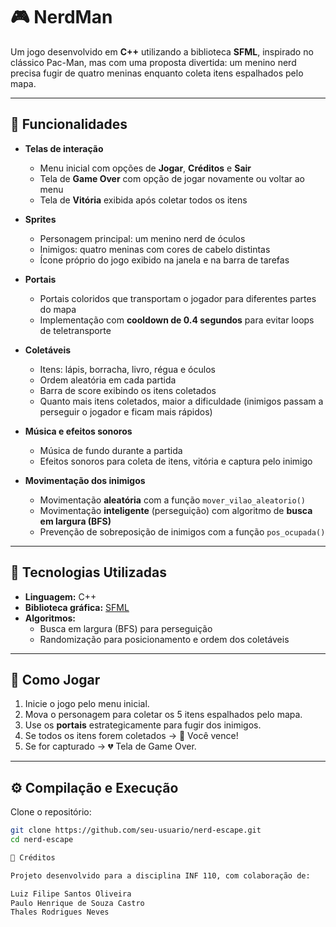 # 🎮 NerdMan  

Um jogo desenvolvido em **C++** utilizando a biblioteca **SFML**, inspirado no clássico Pac-Man, mas com uma proposta divertida: um menino nerd precisa fugir de quatro meninas enquanto coleta itens espalhados pelo mapa.  

---

## 📌 Funcionalidades  

- **Telas de interação**
  - Menu inicial com opções de **Jogar**, **Créditos** e **Sair**  
  - Tela de **Game Over** com opção de jogar novamente ou voltar ao menu  
  - Tela de **Vitória** exibida após coletar todos os itens  

- **Sprites**
  - Personagem principal: um menino nerd de óculos  
  - Inimigos: quatro meninas com cores de cabelo distintas  
  - Ícone próprio do jogo exibido na janela e na barra de tarefas  

- **Portais**
  - Portais coloridos que transportam o jogador para diferentes partes do mapa  
  - Implementação com **cooldown de 0.4 segundos** para evitar loops de teletransporte  

- **Coletáveis**
  - Itens: lápis, borracha, livro, régua e óculos  
  - Ordem aleatória em cada partida  
  - Barra de score exibindo os itens coletados  
  - Quanto mais itens coletados, maior a dificuldade (inimigos passam a perseguir o jogador e ficam mais rápidos)  

- **Música e efeitos sonoros**
  - Música de fundo durante a partida  
  - Efeitos sonoros para coleta de itens, vitória e captura pelo inimigo  

- **Movimentação dos inimigos**
  - Movimentação **aleatória** com a função `mover_vilao_aleatorio()`  
  - Movimentação **inteligente** (perseguição) com algoritmo de **busca em largura (BFS)**  
  - Prevenção de sobreposição de inimigos com a função `pos_ocupada()`  

---

## 🚀 Tecnologias Utilizadas  

- **Linguagem:** C++  
- **Biblioteca gráfica:** [SFML](https://www.sfml-dev.org/)  
- **Algoritmos:**  
  - Busca em largura (BFS) para perseguição  
  - Randomização para posicionamento e ordem dos coletáveis  

---

## 🎯 Como Jogar  

1. Inicie o jogo pelo menu inicial.  
2. Mova o personagem para coletar os 5 itens espalhados pelo mapa.  
3. Use os **portais** estrategicamente para fugir dos inimigos.  
4. Se todos os itens forem coletados → 🎉 Você vence!  
5. Se for capturado → 💔 Tela de Game Over.  

---

## ⚙️ Compilação e Execução  

Clone o repositório:  
```bash
git clone https://github.com/seu-usuario/nerd-escape.git
cd nerd-escape

👥 Créditos

Projeto desenvolvido para a disciplina INF 110, com colaboração de:

Luiz Filipe Santos Oliveira
Paulo Henrique de Souza Castro
Thales Rodrigues Neves
